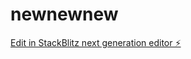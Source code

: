# newnewnew

[Edit in StackBlitz next generation editor ⚡️](https://stackblitz.com/~/github.com/berlinmoneie/newnewnew)